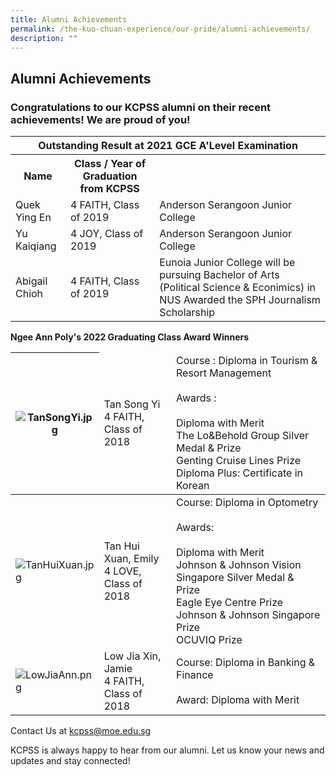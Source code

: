 ```yaml
---
title: Alumni Achievements
permalink: /the-kuo-chuan-experience/our-pride/alumni-achievements/
description: ""
---
```

## Alumni Achievements

### Congratulations to our KCPSS alumni on their recent achievements! We are proud of you!

<table>
<thead>
  <tr>
    <th colspan="3">Outstanding Result at 2021 GCE A'Level Examination</th>
  </tr>
</thead>
<tbody>
  <tr>
    <th>Name</th>
    <th>Class / Year of Graduation from KCPSS</th>
    <td></td>
  </tr>
  <tr>
    <td>Quek Ying En</td>
    <td>4 FAITH, Class of 2019</td>
    <td>Anderson Serangoon Junior College</td>
  </tr>
  <tr>
    <td> Yu Kaiqiang</td>
    <td>4 JOY, Class of 2019</td>
    <td>Anderson Serangoon Junior College</td>
  </tr>
  <tr>
    <td> Abigail Chioh</td>
    <td>4 FAITH, Class of 2019</td>
    <td>Eunoia Junior College will be pursuing Bachelor of Arts (Political Science &amp; Econimics) in NUS Awarded the SPH Journalism Scholarship</td>
  </tr>
</tbody>
</table>

**Ngee Ann Poly's 2022 Graduating Class Award Winners**

<table>
<thead>
  <tr>
    <th><img src="https://kuochuanpresbyteriansec.moe.edu.sg/qql/slot/u177/achievements/Alumni/2022/TanSongYi.jpg" alt="TanSongYi.jpg"></th>
    <td>Tan Song Yi<br>4 FAITH, Class of 2018</th>
    <td>Course : Diploma in Tourism &amp; Resort Management<br><br>Awards :<br><br>Diploma with Merit<br>The Lo&amp;Behold Group Silver Medal &amp; Prize<br>Genting Cruise Lines Prize<br>Diploma Plus: Certificate in Korean<br></th>
  </tr>
</thead>
<tbody>
  <tr>
    <td><img src="https://kuochuanpresbyteriansec.moe.edu.sg/qql/slot/u177/achievements/Alumni/2022/TanHuiXuan.jpg" alt="TanHuiXuan.jpg"></td>
    <td>Tan Hui Xuan, Emily<br>4 LOVE, Class of 2018</td>
    <td>Course: Diploma in Optometry<br><br>Awards:<br><br>Diploma with Merit<br>Johnson &amp; Johnson Vision Singapore Silver Medal &amp; Prize<br>Eagle Eye Centre Prize<br>Johnson &amp; Johnson Singapore Prize<br>OCUVIQ Prize</td>
  </tr>
  <tr>
    <td> <img src="https://kuochuanpresbyteriansec.moe.edu.sg/qql/slot/u177/achievements/Alumni/2022/LowJiaAnn.png" alt="LowJiaAnn.png"></td>
    <td> Low Jia Xin, Jamie<br>4 FAITH, Class of 2018</td>
    <td>Course: Diploma in Banking &amp; Finance<br><br>Award: Diploma with Merit</td>
  </tr>
</tbody>
</table>

Contact Us at <a href="mailto:kcpss@moe.edu.sg">kcpss@moe.edu.sg</a>

KCPSS is always happy to hear from our alumni. Let us know your news and updates and stay connected!